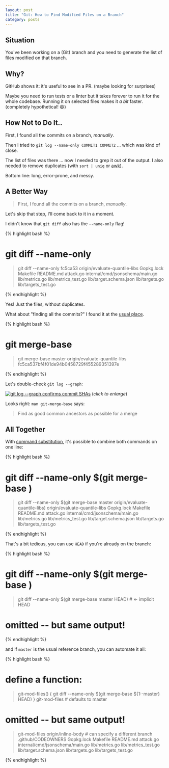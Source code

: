 ```yaml
---
layout: post
title: "Git: How to Find Modified Files on a Branch"
category: posts
---
```


## Situation

You've been working on a (Git) branch and you need to generate the list of files modified on that branch.

## Why?

GitHub shows it: it's useful to see in a PR. (maybe looking for surprises)

Maybe you need to run tests or a linter but it takes forever to run it for the whole codebase. Running
it on selected files makes it _a bit_ faster. (completely hypothetical! 😄)

## How Not to Do It..

First, I found all the commits on a branch, _manually_.

Then I tried to `git log --name-only COMMIT1 COMMIT2` ... which was kind of close.

The list of files was there ... now I needed to grep it out of the output. I also needed to remove duplicates (with `sort | uniq` or [awk](https://blog.jpalardy.com/posts/unsorted-uniq/)).

Bottom line: long, error-prone, and messy.

## A Better Way

> First, I found all the commits on a branch, _manually_.

Let's skip that step, I'll come back to it in a moment.

I didn't know that `git diff` also has the `--name-only` flag!

{% highlight bash %}
# git diff --name-only <commit> <commit>
> git diff --name-only fc5ca53 origin/evaluate-quantile-libs
Gopkg.lock
Makefile
README.md
attack.go
internal/cmd/jsonschema/main.go
lib/metrics.go
lib/metrics_test.go
lib/target.schema.json
lib/targets.go
lib/targets_test.go
>
{% endhighlight %}

Yes! Just the files, without duplicates.

What about "finding all the commits?" I found it at the [usual place](https://stackoverflow.com/questions/1549146/git-find-the-most-recent-common-ancestor-of-two-branches).

{% highlight bash %}
# git merge-base <commit> <commit>
> git merge-base master origin/evaluate-quantile-libs
fc5ca537bf4f01de94b0458729f455289351397e
>
{% endhighlight %}

Let's double-check `git log --graph`:

[![git log --graph confirms commit SHAs]({{site.url}}/assets/branch-modified-files/merge-base.png)]({{site.url}}/assets/branch-modified-files/merge-base.png)
(_click to enlarge_)

Looks right: `man git-merge-base` says:

> Find as good common ancestors as possible for a merge

## All Together

With [command substitution](https://www.gnu.org/software/bash/manual/html_node/Command-Substitution.html), it's possible to combine both commands on one line:

{% highlight bash %}
# git diff --name-only $(git merge-base <commit> <commit>) <commit>
> git diff --name-only $(git merge-base master origin/evaluate-quantile-libs) origin/evaluate-quantile-libs
Gopkg.lock
Makefile
README.md
attack.go
internal/cmd/jsonschema/main.go
lib/metrics.go
lib/metrics_test.go
lib/target.schema.json
lib/targets.go
lib/targets_test.go
>
{% endhighlight %}

That's a bit tedious, you can use `HEAD` if you're already on the branch:

{% highlight bash %}
# git diff --name-only $(git merge-base <commit> <commit>) <commit>
> git diff --name-only $(git merge-base master HEAD) # <- implicit HEAD
# omitted -- but same output!
>
{% endhighlight %}

and if `master` is the usual reference branch, you can automate it all:

{% highlight bash %}
# define a function:
> git-mod-files() {
>   git diff --name-only $(git merge-base ${1:-master} HEAD)
> }
> git-mod-files                        # defaults to master
# omitted -- but same output!
> git-mod-files origin/inline-body     # can specify a different branch
.github/CODEOWNERS
Gopkg.lock
Makefile
README.md
attack.go
internal/cmd/jsonschema/main.go
lib/metrics.go
lib/metrics_test.go
lib/target.schema.json
lib/targets.go
lib/targets_test.go
>
{% endhighlight %}

